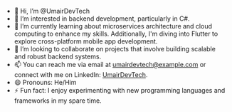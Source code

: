 - 👋 Hi, I’m @UmairDevTech
- 👀 I’m interested in backend development, particularly in C#.
- 🌱 I’m currently learning about microservices architecture and cloud computing to enhance my skills. Additionally, I'm diving into Flutter to explore cross-platform mobile app development.
- 💞️ I’m looking to collaborate on projects that involve building scalable and robust backend systems.
- 📫 You can reach me via email at umairdevtech@example.com or connect with me on LinkedIn: [UmairDevTech](https://www.linkedin.com/in/umairdevtech/).
- 😄 Pronouns: He/Him
- ⚡ Fun fact: I enjoy experimenting with new programming languages and frameworks in my spare time.
